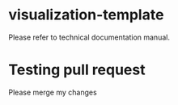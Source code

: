 # visualization-template

Please refer to technical documentation manual.

# Testing pull request

Please merge my changes

